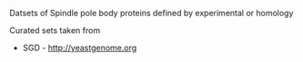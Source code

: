 Datsets of Spindle pole body proteins defined by experimental or homology

Curated sets taken from
 - SGD - http://yeastgenome.org
